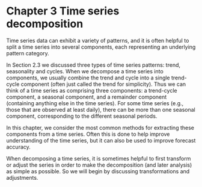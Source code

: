 # Chapter 3 Time series decomposition

Time series data can exhibit a variety of patterns, and it is often helpful to split a time series into several components, each representing an underlying pattern category.

In Section 2.3 we discussed three types of time series patterns: trend, seasonality and cycles. When we decompose a time series into components, we usually combine the trend and cycle into a single trend-cycle component (often just called the trend for simplicity). Thus we can think of a time series as comprising three components: a trend-cycle component, a seasonal component, and a remainder component (containing anything else in the time series). For some time series (e.g., those that are observed at least daily), there can be more than one seasonal component, corresponding to the different seasonal periods.

In this chapter, we consider the most common methods for extracting these components from a time series. Often this is done to help improve understanding of the time series, but it can also be used to improve forecast accuracy.

When decomposing a time series, it is sometimes helpful to first transform or adjust the series in order to make the decomposition (and later analysis) as simple as possible. So we will begin by discussing transformations and adjustments.